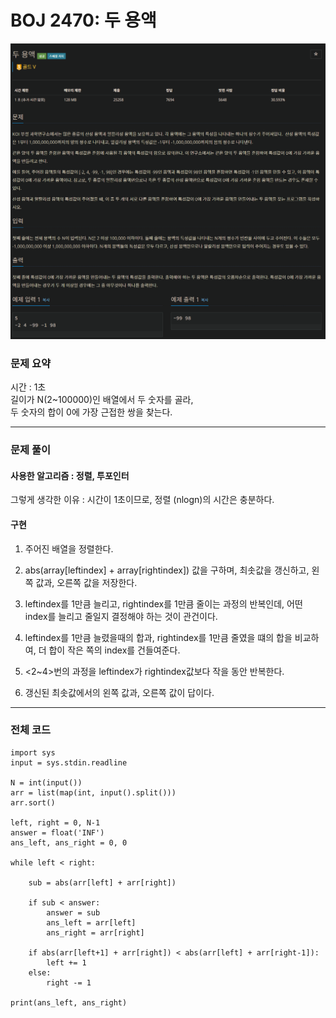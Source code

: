 # BOJ 2470: 두 용액

![이미지](BOJ_2470.png)

### 문제 요약
시간 : 1초   
길이가 N(2~100000)인 배열에서 두 숫자를 골라,     
두 숫자의 합이 0에 가장 근접한 쌍을 찾는다.
****

### 문제 풀이  
#### 사용한 알고리즘 : 정렬, 투포인터     
그렇게 생각한 이유 : 시간이 1초이므로, 정렬 (nlogn)의 시간은 충분하다.

#### 구현

1. 주어진 배열을 정렬한다.

2. abs(array[leftindex] + array[rightindex]) 값을 구하며, 최솟값을 갱신하고, 왼쪽 값과, 오른쪽 값을 저장한다.

3. leftindex를 1만큼 늘리고, rightindex를 1만큼 줄이는 과정의 반복인데, 어떤 index를 늘리고 줄일지 결정해야 하는 것이 관건이다.

4. leftindex를 1만큼 늘렸을때의 합과, rightindex를 1만큼 줄였을 떄의 합을 비교하여, 더 합이 작은 쪽의 index를 건들여준다.

5. <2~4>번의 과정을 leftindex가 rightindex값보다 작을 동안 반복한다.

6. 갱신된 최솟값에서의 왼쪽 값과, 오른쪽 값이 답이다.
---
### 전체 코드
    import sys
    input = sys.stdin.readline
    
    N = int(input())
    arr = list(map(int, input().split()))
    arr.sort()
    
    left, right = 0, N-1
    answer = float('INF')
    ans_left, ans_right = 0, 0
    
    while left < right:
    
        sub = abs(arr[left] + arr[right])
    
        if sub < answer:
            answer = sub
            ans_left = arr[left]
            ans_right = arr[right]
    
        if abs(arr[left+1] + arr[right]) < abs(arr[left] + arr[right-1]):
            left += 1
        else:
            right -= 1
    
    print(ans_left, ans_right)














